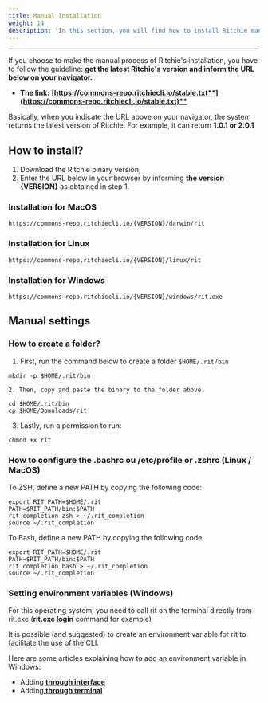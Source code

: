 ```yaml
---
title: Manual Installation
weight: 14
description: 'In this section, you will find how to install Ritchie manually.'
---
```


---

If you choose to make the manual process of Ritchie's installation, you have to follow the guideline: **get the latest Ritchie's version and inform the URL below on your navigator.**

* **The link:** [**https://commons-repo.ritchiecli.io/stable.txt**](https://commons-repo.ritchiecli.io/stable.txt)**​**

Basically, when you indicate the URL above on your navigator, the system returns the latest version of Ritchie. For example, it can return **1.0.1 or 2.0.1**

## **How to install?**

1. Download the Ritchie binary version;
2. Enter the URL below in your browser by informing **the version** **{VERSION}** as obtained in step 1.

### **Installation for MacOS** <a id="installation-for-mac"></a>

```text
https://commons-repo.ritchiecli.io/{VERSION}/darwin/rit
```

### **Installation for Linux** <a id="installation-for-linux"></a>

```text
https://commons-repo.ritchiecli.io/{VERSION}/linux/rit
```

### **Installation for Windows**  <a id="installation-for-windows"></a>

```text
https://commons-repo.ritchiecli.io/{VERSION}/windows/rit.exe
```

## **Manual settings**  <a id="manual-settings"></a>

### **How to create a folder?** <a id="folder-creation"></a>

1. First, run the command below to create a folder `$HOME/.rit/bin`

```text
mkdir -p $HOME/.rit/bin
```

    2. Then, copy and paste the binary to the folder above.

```text
​cd $HOME/.rit/bin 
cp $HOME/Downloads/rit
```

   3. Lastly, run a permission to run: 

```text
chmod +x rit
```

### **How to configure the .bashrc ou /etc/profile or .zshrc \(Linux / MacOS\)** <a id="configure-the-bashrc-ou-etc-profile-or-zshrc-linux-macos"></a>

To ZSH, define a new PATH by copying the following code:

```text
export RIT_PATH=$HOME/.rit
PATH=$RIT_PATH/bin:$PATH
rit completion zsh > ~/.rit_completion
source ~/.rit_completion
```

To Bash, define a new PATH by copying the following code:

```text
export RIT_PATH=$HOME/.rit
PATH=$RIT_PATH/bin:$PATH
rit completion bash > ~/.rit_completion
source ~/.rit_completion​
```

### Setting environment variables \(Windows\) <a id="setting-environment-variables-windows"></a>

For this operating system, you need to call rit on the terminal directly from rit.exe \(**rit.exe login** command for example\)

It is possible \(and suggested\) to create an environment variable for rit to facilitate the use of the CLI.

Here are some articles explaining how to add an environment variable in Windows:

* Adding [**through interface**](https://professor-falken.com/pt/windows/como-configurar-la-ruta-y-las-variables-de-entorno-en-windows-10/) 
* Adding[ **through terminal**](https://devcontent.com.br/artigos/windows/o-que-sao-como-alterar-criar-excluir-variaveis-de-ambiente)
